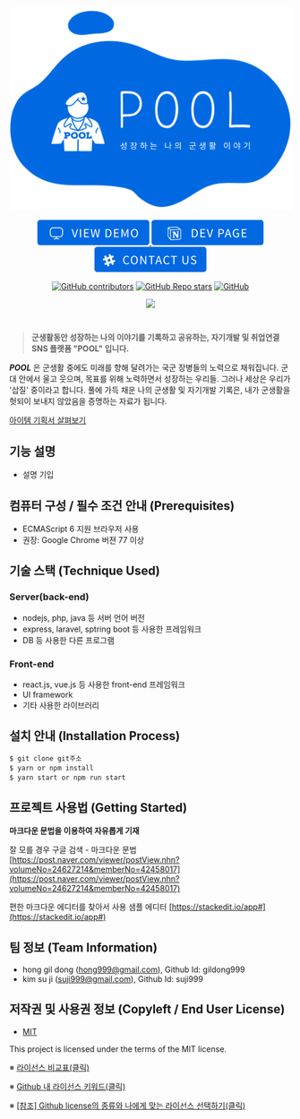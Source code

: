 <p align="center"><img src="Doc/imgs/TOP_LOGO.png"></p>
<p align="center">
	<a href="">
		<img src="Doc/imgs/btn_viewdemo.png" />
	</a>
	<a href="https://sable-drum-e05.notion.site/OSAM-cbc20c6efb6d466cb2c057926138eeb5">
		<img src="Doc/imgs/btn_devpage.png" />
	</a>
	<a href="osam21-ai-nightwork.slack.com">
		<img src="Doc/imgs/btn_contactus.png" />
	</a>
</p>

<p align="center">
	<a href="https://github.com/osamhack2021/AI_WEB_POOL_YD/graphs/contributors"><img alt="GitHub contributors" src="https://img.shields.io/github/contributors/osamhack2021/AI_WEB_POOL_YD"></a>
	<a href="https://github.com/osamhack2021/AI_WEB_POOL_YD/stargazers"><img alt="GitHub Repo stars" src="https://img.shields.io/github/stars/osamhack2021/AI_WEB_POOL_YD"></a>
	<a href="https://github.com/osamhack2021/AI_WEB_POOL_YD/blob/develop/LICENSE.md"><img alt="GitHub" src="https://img.shields.io/github/license/osamhack2021/AI_WEB_POOL_YD"></a>
</p>
<p align="center">
	<a href="https://github.com/osamhack2021/AI_WEB_POOL_YD/actions"><img src="https://github.com/osamhack2021/AI_WEB_POOL_YD/actions/workflows/github-pages-deploy.yml/badge.svg?branch=develop" /></a>
</p>

#

> **군생활동안 성장하는 나의 이야기를 기록하고 공유하는, 자기개발 및 취업연결 SNS 플랫폼 "POOL" 입니다.**

***POOL*** 은 군생활 중에도 미래를 향해 달려가는 국군 장병들의 노력으로 채워집니다. 군대 안에서 울고 웃으며, 목표를 위해 노력하면서 성장하는 우리들. 그러나 세상은 우리가 '삽질' 중이라고 합니다. 풀에 가득 채운 나의 군생활 및 자기개발 기록은, 내가 군생활을 헛되이 보내지 않았음을 증명하는 자료가 됩니다.

[아이템 기획서 살펴보기](https://osam.kr/projectBlog/63/intro)


## 기능 설명
 - 설명 기입

## 컴퓨터 구성 / 필수 조건 안내 (Prerequisites)
* ECMAScript 6 지원 브라우저 사용
* 권장: Google Chrome 버젼 77 이상

## 기술 스택 (Technique Used) 
### Server(back-end)
 -  nodejs, php, java 등 서버 언어 버전 
 - express, laravel, sptring boot 등 사용한 프레임워크 
 - DB 등 사용한 다른 프로그램 
 
### Front-end
 -  react.js, vue.js 등 사용한 front-end 프레임워크 
 -  UI framework
 - 기타 사용한 라이브러리

## 설치 안내 (Installation Process)
```bash
$ git clone git주소
$ yarn or npm install
$ yarn start or npm run start
```

## 프로젝트 사용법 (Getting Started)
**마크다운 문법을 이용하여 자유롭게 기재**

잘 모를 경우
구글 검색 - 마크다운 문법
[https://post.naver.com/viewer/postView.nhn?volumeNo=24627214&memberNo=42458017](https://post.naver.com/viewer/postView.nhn?volumeNo=24627214&memberNo=42458017)

 편한 마크다운 에디터를 찾아서 사용
 샘플 에디터 [https://stackedit.io/app#](https://stackedit.io/app#)
 
## 팀 정보 (Team Information)
- hong gil dong (hong999@gmail.com), Github Id: gildong999
- kim su ji (suji999@gmail.com), Github Id: suji999

## 저작권 및 사용권 정보 (Copyleft / End User License)
 * [MIT](https://github.com/osam2020-WEB/Sample-ProjectName-TeamName/blob/master/license.md)

This project is licensed under the terms of the MIT license.

※ [라이선스 비교표(클릭)](https://olis.or.kr/license/compareGuide.do)

※ [Github 내 라이선스 키워드(클릭)](https://docs.github.com/en/github/creating-cloning-and-archiving-repositories/creating-a-repository-on-github/licensing-a-repository)

※ [\[참조\] Github license의 종류와 나에게 맞는 라이선스 선택하기(클릭)](https://flyingsquirrel.medium.com/github-license%EC%9D%98-%EC%A2%85%EB%A5%98%EC%99%80-%EB%82%98%EC%97%90%EA%B2%8C-%EB%A7%9E%EB%8A%94-%EB%9D%BC%EC%9D%B4%EC%84%A0%EC%8A%A4-%EC%84%A0%ED%83%9D%ED%95%98%EA%B8%B0-ae29925e8ff4)
